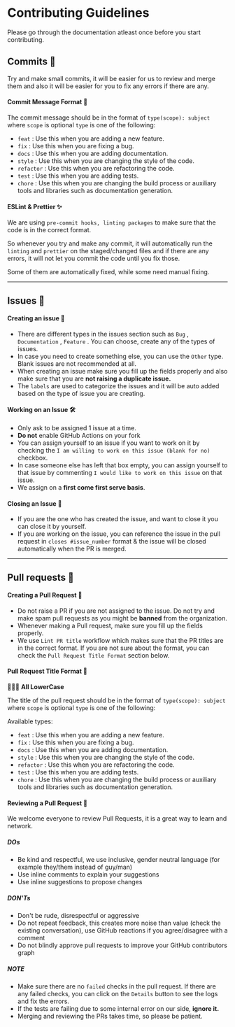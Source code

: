 # Contributing Guidelines 
Please go through the documentation atleast once before you start contributing. 

## Commits 👮

Try and make small commits, it will be easier for us to review and merge them and also it will be easier for you to fix any errors if there are any.

#### Commit Message Format 🔐

The commit message should be in the format of `type(scope): subject` where `scope` is optional `type` is one of the following:

- `feat` : Use this when you are adding a new feature.
- `fix` : Use this when you are fixing a bug.
- `docs` : Use this when you are adding documentation.
- `style` : Use this when you are changing the style of the code.
- `refactor` : Use this when you are refactoring the code.
- `test` : Use this when you are adding tests.
- `chore` : Use this when you are changing the build process or auxiliary tools and libraries such as documentation generation.

#### ESLint & Prettier ✨

We are using `pre-commit hooks, linting packages` to make sure that the code is in the correct format. 

So whenever you try and make any commit, it will automatically run the `linting` and `prettier` on the staged/changed files and if there are any errors, it will not let you commit the code until you fix those.

Some of them are automatically fixed, while some need manual fixing.

---
## Issues 👮


#### Creating an issue 📝

- There are different types in the issues section such as `Bug` , `Documentation` , `Feature` . You can choose, create any of the types of issues.
- In case you need to create something else, you can use the `Other` type. Blank issues are not recommended at all.
- When creating an issue make sure you fill up the fields properly and also make sure that you are **not raising a duplicate issue.**
- The `labels` are used to categorize the issues and it will be auto added based on the type of issue you are creating.

#### Working on an Issue 🛠️

- Only ask to be assigned 1 issue at a time.
- **Do not** enable GitHub Actions on your fork
- You can assign yourself to an issue if you want to work on it by checking the `I am willing to work on this issue (blank for no)` checkbox.
- In case someone else has left that box empty, you can assign yourself to that issue by commenting `I would like to work on this issue` on that issue.
- We assign on a **first come first serve basis**.


#### Closing an Issue 📌

- If you are the one who has created the issue, and want to close it you can close it by yourself.
- If you are working on the issue, you can reference the issue in the pull request in `closes #issue_number` format & the issue will be closed automatically when the PR is merged.


---

## Pull requests 👮

#### Creating a Pull Request 📝

- Do not raise a PR if you are not assigned to the issue. Do not try and make spam pull requests as you might be **banned** from the organization.
- Whenever making a Pull request, make sure you fill up the fields properly.
- We use `Lint PR title` workflow which makes sure that the PR titles are in the correct format. If you are not sure about the format, you can check the `Pull Request Title Format` section below.


#### Pull Request Title Format 🔐

🔴🔴🔴 **All LowerCase**

The title of the pull request should be in the format of `type(scope): subject` where `scope` is optional `type` is one of the following:

Available types:

- `feat` : Use this when you are adding a new feature.
- `fix` : Use this when you are fixing a bug.
- `docs` : Use this when you are adding documentation.
- `style` : Use this when you are changing the style of the code.
- `refactor` : Use this when you are refactoring the code.
- `test` : Use this when you are adding tests.
- `chore` : Use this when you are changing the build process or auxiliary tools and libraries such as documentation generation.



#### Reviewing a Pull Request 📌

We welcome everyone to review Pull Requests, it is a great way to learn and network.

##### DOs
- Be kind and respectful, we use inclusive, gender neutral language (for example they/them instead of guy/man)
- Use inline comments to explain your suggestions
- Use inline suggestions to propose changes
##### DON'Ts
- Don't be rude, disrespectful or aggressive
- Do not repeat feedback, this creates more noise than value (check the existing conversation), use GitHub reactions if you agree/disagree with a comment
- Do not blindly approve pull requests to improve your GitHub contributors graph


##### NOTE

- Make sure there are no `failed` checks in the pull request. If there are any failed checks, you can click on the `Details` button to see the logs and fix the errors.
- If the tests are failing due to some internal error on our side, **ignore it.**
- Merging and reviewing the PRs takes time, so please be patient.
